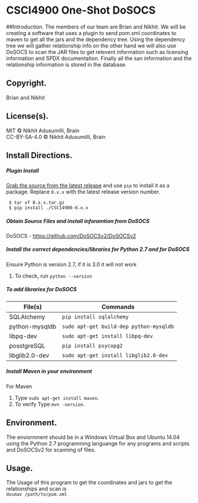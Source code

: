 # CSCI4900 One-Shot DoSOCS

##Introduction.
The members of our team are Brian and Nikhit. We will be creating a software that uses a plugin to send pom.xml coordinates to maven to get all the jars and the dependency tree. Using the dependency tree we will gather relationship info on the other hand we will also use DoSOCS to scan the JAR files to get relevent information such as licensing information and SPDX documentation. Finally all the san information and the relationship information is stored in the database.

## Copyright.
Brian and Nikhit

## License(s).
MIT © Nikhit Adusumilli, Brain<br/>
CC-BY-SA-4.0 © Nikhit Adusumilli, Brain<br/>

## Install Directions.

##### Plugin Install
[Grab the source from the latest
release](https://github.com/bwolatz/CSCI4900/releases) and use `pip` to install
it as a package. Replace `0.x.x` with the latest release version number.

` $ tar xf 0.x.x.tar.gz`<br/>
` $ pip install ./CSCI4900-0.x.x`

##### Obtain Source Files and install inforamtion from DoSOCS<br />
DoSOCS - https://github.com/DoSOCSv2/DoSOCSv2<br />

##### Install the correct dependencies/libraries for Python 2.7 and for DoSOCS<br />
Ensure Python is version 2.7, if it is 3.0 it will not work<br />
1. To check, run `python --version`

##### To add libraries for DoSOCS<br />
| File(s) | Commands |
| --- | --- |
|SQLAlchemy|`pip install sqlalchemy`|
|python-mysqldb|`sudo apt-get build-dep python-mysqldb`|
|libpq-dev|`sudo apt-get install libpq-dev`|
|posstgreSQL|`pip install psycopg2`|
|libglib2.0-dev|`sudo apt-get install libglib2.0-dev`|

##### Install Maven in your environment<br/>
For Maven<br />
1. Type `sudo apt-get install maven`.<br/>
2. To verify Type `mvn -version`.

## Environment.

The enviornment should be in a Windows Virtual Box and Ubuntu 14.04 using the Python 2.7 programming languange for any programs and scripts and DoSOCSv2 for scanning of files.

## Usage.

The Usage of this program to get the coordinates and jars to get the relationships and scan is <br/>
`dosmav /path/to/pom.xml`


